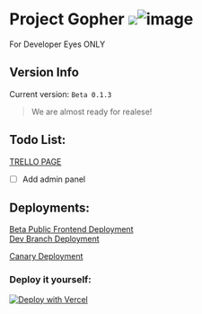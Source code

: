 # Project Gopher <img src="blob:chrome-untrusted://media-app/5037a2dc-b488-4bb4-a375-f8c8b4a77684"/>![image](https://user-images.githubusercontent.com/68345602/228649949-824feeae-2703-4bd2-8f74-7f122fa4b7b7.png)

For Developer Eyes ONLY

## Version Info
Current version:  `Beta 0.1.3`  
> We are almost ready for realese!

## Todo List:
[TRELLO PAGE](https://trello.com/invite/b/mDV8NsNY/ATTI0afded088e4d97fbfb0bfc4107e664faA34565F0/gopher)
- [ ] Add admin panel
## Deployments:
[Beta Public Frontend Deployment](https://gopher-pi.vercel.app/)      
[Dev Branch Deployment](https://gopher-git-dev-logi1knobe.vercel.app/)

[Canary Deployment](https://gopher-66tr1hlqn-logi1knobe.vercel.app/)
### Deploy it yourself:

[![Deploy with Vercel](https://vercel.com/button)](https://vercel.com/new/clone?repository-url=https%3A%2F%2Fgithub.com%2Flogi1knobe%2FGopher%2F)

